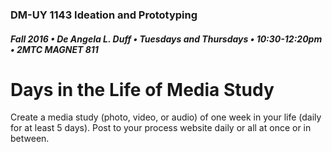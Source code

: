 ### DM-UY 1143 Ideation and Prototyping
##### Fall 2016 • De Angela L. Duff • Tuesdays and Thursdays • 10:30-12:20pm • 2MTC MAGNET 811

# Days in the Life of Media Study

Create a media study (photo, video, or audio) of one week in your life (daily for at least 5 days). Post to your process website daily or all at once or in between.
